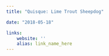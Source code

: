 ```yaml
---
title: "Quisque: Lime Trout Sheepdog"

date: "2018-05-18"

links:
    website: ''
    alias: link_name_here
---
```


